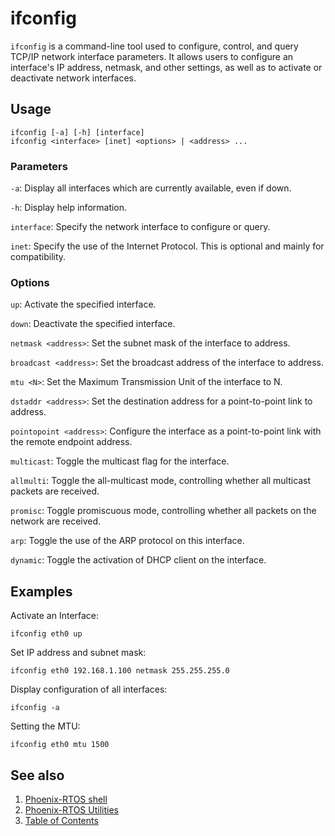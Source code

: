 # ifconfig

`ifconfig` is a command-line tool used to configure, control, and query TCP/IP network interface parameters.
It allows users to configure an interface's IP address, netmask, and other settings,
as well as to activate or deactivate network interfaces.

## Usage

```console
ifconfig [-a] [-h] [interface]
ifconfig <interface> [inet] <options> | <address> ...
```

### Parameters

`-a`: Display all interfaces which are currently available, even if down.

`-h`: Display help information.

`interface`: Specify the network interface to configure or query.

`inet`: Specify the use of the Internet Protocol. This is optional and mainly for compatibility.

### Options

`up`: Activate the specified interface.

`down`: Deactivate the specified interface.

`netmask <address>`: Set the subnet mask of the interface to address.

`broadcast <address>`: Set the broadcast address of the interface to address.

`mtu <N>`: Set the Maximum Transmission Unit of the interface to N.

`dstaddr <address>`: Set the destination address for a point-to-point link to address.

`pointopoint <address>`: Configure the interface as a point-to-point link with the remote endpoint address.

`multicast`: Toggle the multicast flag for the interface.

`allmulti`: Toggle the all-multicast mode, controlling whether all multicast packets are received.

`promisc`: Toggle promiscuous mode, controlling whether all packets on the network are received.

`arp`: Toggle the use of the ARP protocol on this interface.

`dynamic`: Toggle the activation of DHCP client on the interface.

## Examples

Activate an Interface:

```console
ifconfig eth0 up
```

Set IP address and subnet mask:

```console
ifconfig eth0 192.168.1.100 netmask 255.255.255.0
```

Display configuration of all interfaces:

```console
ifconfig -a
```

Setting the MTU:

```console
ifconfig eth0 mtu 1500
```

## See also

1. [Phoenix-RTOS shell](../index.md)
2. [Phoenix-RTOS Utilities](../../index.md)
3. [Table of Contents](../../../index.md)
